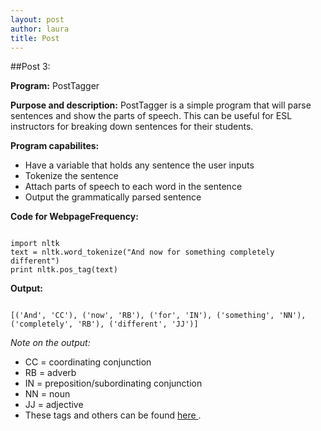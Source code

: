 ```yaml
---
layout: post
author: laura
title: Post
---
```


##Post 3:

__Program:__ PostTagger

__Purpose and description:__ PostTagger is a simple program that will parse sentences and show the parts of speech. This can be useful for ESL instructors for breaking down sentences for their students.
	
__Program capabilites:__
* Have a variable that holds any sentence the user inputs
* Tokenize the sentence
* Attach parts of speech to each word in the sentence
* Output the grammatically parsed sentence

__Code for WebpageFrequency:__

```

import nltk
text = nltk.word_tokenize("And now for something completely different")
print nltk.pos_tag(text)

```						

__Output:__

```

[('And', 'CC'), ('now', 'RB'), ('for', 'IN'), ('something', 'NN'), ('completely', 'RB'), ('different', 'JJ')]

```

_Note on the output:_
* CC = coordinating conjunction
* RB = adverb
* IN = preposition/subordinating conjunction
* NN = noun
* JJ = adjective
* These tags and others can be found <a href="http://www.monlp.com/2011/11/08/part-of-speech-tags/"> here </a>.
